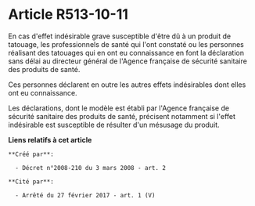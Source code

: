# Article R513-10-11

En cas d'effet indésirable grave susceptible d'être dû à un produit de tatouage, les professionnels de santé qui l'ont
constaté ou les personnes réalisant des tatouages qui en ont eu connaissance en font la déclaration sans délai au directeur
général de l'Agence française de sécurité sanitaire des produits de santé. 

Ces personnes déclarent en outre les autres effets indésirables dont elles ont eu connaissance. 

Les déclarations, dont le modèle est établi par l'Agence française de sécurité sanitaire des produits de santé, précisent
notamment si l'effet indésirable est susceptible de résulter d'un mésusage du produit.

**Liens relatifs à cet article**

	**Créé par**:

	  - Décret n°2008-210 du 3 mars 2008 - art. 2

	**Cité par**:

	  - Arrêté du 27 février 2017 - art. 1 (V)
